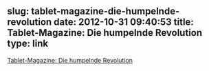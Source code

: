 slug: tablet-magazine-die-humpelnde-revolution
date: 2012-10-31 09:40:53
title: Tablet-Magazine: Die humpelnde Revolution
type: link
---

[Tablet-Magazine: Die humpelnde Revolution](http://netzwertig.com/2012/10/30/tablet-magazine-die-humpelnde-revolution/)
